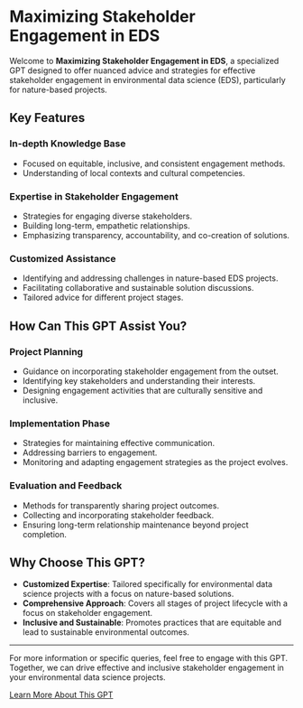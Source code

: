 # Maximizing Stakeholder Engagement in EDS

Welcome to **Maximizing Stakeholder Engagement in EDS**, a specialized GPT designed to offer nuanced advice and strategies for effective stakeholder engagement in environmental data science (EDS), particularly for nature-based projects.

## Key Features

### In-depth Knowledge Base
- Focused on equitable, inclusive, and consistent engagement methods.
- Understanding of local contexts and cultural competencies.

### Expertise in Stakeholder Engagement
- Strategies for engaging diverse stakeholders.
- Building long-term, empathetic relationships.
- Emphasizing transparency, accountability, and co-creation of solutions.

### Customized Assistance
- Identifying and addressing challenges in nature-based EDS projects.
- Facilitating collaborative and sustainable solution discussions.
- Tailored advice for different project stages.

## How Can This GPT Assist You?

### Project Planning
- Guidance on incorporating stakeholder engagement from the outset.
- Identifying key stakeholders and understanding their interests.
- Designing engagement activities that are culturally sensitive and inclusive.

### Implementation Phase
- Strategies for maintaining effective communication.
- Addressing barriers to engagement.
- Monitoring and adapting engagement strategies as the project evolves.

### Evaluation and Feedback
- Methods for transparently sharing project outcomes.
- Collecting and incorporating stakeholder feedback.
- Ensuring long-term relationship maintenance beyond project completion.

## Why Choose This GPT?

- **Customized Expertise**: Tailored specifically for environmental data science projects with a focus on nature-based solutions.
- **Comprehensive Approach**: Covers all stages of project lifecycle with a focus on stakeholder engagement.
- **Inclusive and Sustainable**: Promotes practices that are equitable and lead to sustainable environmental outcomes.

---

For more information or specific queries, feel free to engage with this GPT. Together, we can drive effective and inclusive stakeholder engagement in your environmental data science projects.

[Learn More About This GPT](https://chat.openai.com/g/g-t9hRyrt60-maximizing-stakeholder-engagement-in-eds/c/cab62804-781e-4f6a-8dd6-b7e89a057481)

